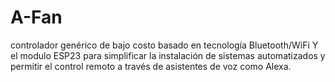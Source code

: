 # A-Fan
controlador genérico de bajo costo basado en tecnología Bluetooth/WiFi Y el modulo ESP23 para simplificar la instalación de sistemas automatizados y permitir el control remoto a través de asistentes de voz como Alexa.

